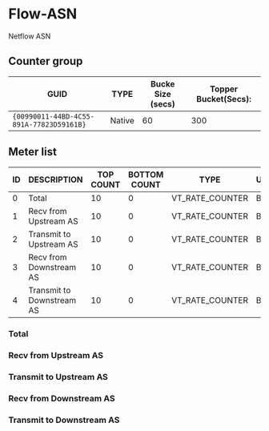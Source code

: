 # Flow-ASN

Netflow ASN

## Counter group

| GUID                                     | TYPE   | Bucke Size (secs) | Topper Bucket(Secs): |
| ---------------------------------------- | ------ | ----------------- | -------------------- |
| `{00990011-44BD-4C55-891A-77823D59161B}` | Native | 60                | 300                  |

## Meter list

| ID  | DESCRIPTION                | TOP COUNT | BOTTOM COUNT | TYPE            | UNITS   |
| --- | -------------------------- | --------- | ------------ | --------------- | ------- |
| 0   | Total                      | 10        | 0            | VT_RATE_COUNTER | Bps     |
| 1   | Recv from Upstream AS      | 10        | 0            | VT_RATE_COUNTER | Bps     |
| 2   | Transmit to Upstream AS    | 10        | 0            | VT_RATE_COUNTER | Bps     |
| 3   | Recv from Downstream AS    | 10        | 0            | VT_RATE_COUNTER | Bps     |
| 4   | Transmit to Downstream AS  | 10        | 0            | VT_RATE_COUNTER | Bps     |

### Total                      
### Recv from Upstream AS      
### Transmit to Upstream AS    
### Recv from Downstream AS    
### Transmit to Downstream AS 

